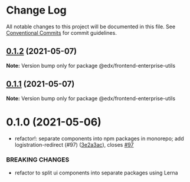 # Change Log

All notable changes to this project will be documented in this file.
See [Conventional Commits](https://conventionalcommits.org) for commit guidelines.

## [0.1.2](https://github.com/edx/frontend-enterprise/compare/@edx/frontend-enterprise-utils@0.1.1...@edx/frontend-enterprise-utils@0.1.2) (2021-05-07)

**Note:** Version bump only for package @edx/frontend-enterprise-utils





## [0.1.1](https://github.com/edx/frontend-enterprise/compare/@edx/frontend-enterprise-utils@0.1.0...@edx/frontend-enterprise-utils@0.1.1) (2021-05-07)

**Note:** Version bump only for package @edx/frontend-enterprise-utils





# 0.1.0 (2021-05-06)


* refactor!: separate components into npm packages in monorepo; add logistration-redirect (#97) ([3e2a3ac](https://github.com/edx/frontend-enterprise/commit/3e2a3acf327211ed82415e8052d008bd1fdd2e33)), closes [#97](https://github.com/edx/frontend-enterprise/issues/97)


### BREAKING CHANGES

* refactor to split ui components into separate packages using Lerna

